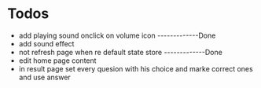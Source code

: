 # Todos

- add playing sound onclick on volume icon -------------Done
- add sound effect
- not refresh page when re default state store -------------Done
- edit home page content
- in result page set every quesion with his choice and marke correct ones and use answer
